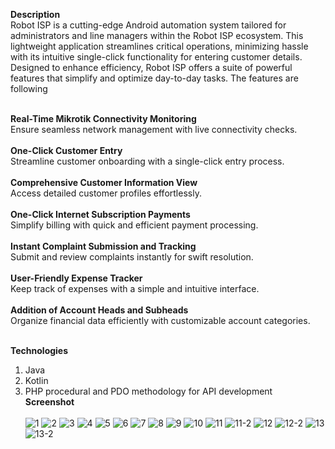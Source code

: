 <b>Description</b><br>
Robot ISP is a cutting-edge Android automation system tailored for administrators and line managers within the Robot ISP ecosystem. This lightweight application streamlines critical operations, minimizing hassle with its intuitive single-click functionality for entering customer details. Designed to enhance efficiency, Robot ISP offers a suite of powerful features that simplify and optimize day-to-day tasks. The features are following <br><br>

<b>Real-Time Mikrotik Connectivity Monitoring</b></br>
    Ensure seamless network management with live connectivity checks.
    </br></br>
<b>One-Click Customer Entry</b></br>
    Streamline customer onboarding with a single-click entry process.
</br></br>
<b>Comprehensive Customer Information View</b></br>
    Access detailed customer profiles effortlessly.
</br></br>
<b>One-Click Internet Subscription Payments</b></br>
    Simplify billing with quick and efficient payment processing.
</br></br>
<b>Instant Complaint Submission and Tracking</b></br>
    Submit and review complaints instantly for swift resolution.
</br></br>
<b>User-Friendly Expense Tracker</b></br>
    Keep track of expenses with a simple and intuitive interface.
</br></br>
<b>Addition of Account Heads and Subheads</b></br>
    Organize financial data efficiently with customizable account categories.
   <br><br>
   
<b>Technologies</b>
1. Java
2. Kotlin
3. PHP procedural and PDO methodology for API development
   </br>
<b>Screenshot</b> </br> </br>
![1](https://github.com/user-attachments/assets/d3348280-6901-4639-905d-9c45891d0454) ![2](https://github.com/user-attachments/assets/03b1b590-055e-4cb8-97d9-1acc309a5010) ![3](https://github.com/user-attachments/assets/a34310ef-886b-4f45-a0c6-cc9ff0bffafb) ![4](https://github.com/user-attachments/assets/1eea3e90-a27d-45d5-b8a6-852e8869db8f) ![5](https://github.com/user-attachments/assets/e4db386a-7b4c-4e29-8f0f-5089e1ad5643) ![6](https://github.com/user-attachments/assets/ac8e5599-306c-44fe-bb5f-81bf4c7d719c) ![7](https://github.com/user-attachments/assets/e1cef2f6-b1c1-4906-9256-0648a791af7b) ![8](https://github.com/user-attachments/assets/0bff5963-541d-4981-8c19-cc1a2b46ddaf) ![9](https://github.com/user-attachments/assets/5ef3eb84-366d-4ac7-8ac0-7857373dff12) ![10](https://github.com/user-attachments/assets/8e1f3e56-c3ee-4db5-ab80-9af7ace9914b) ![11](https://github.com/user-attachments/assets/24948f58-9dec-4517-9cfb-cdcaff2addec) ![11-2](https://github.com/user-attachments/assets/88252a2c-d29b-4525-a6bd-3f8fc725d3d4) ![12](https://github.com/user-attachments/assets/1d0d6185-6564-42ce-b4c5-0fcb6097c6ed) ![12-2](https://github.com/user-attachments/assets/a87492d2-0deb-4dfc-afcc-e73271b8b210)  ![13](https://github.com/user-attachments/assets/a2c8373c-8de5-4595-9ea0-c4ab43bbf3a2) ![13-2](https://github.com/user-attachments/assets/477134ea-0bd3-41c0-9e04-dc9b7a82aed0)
















